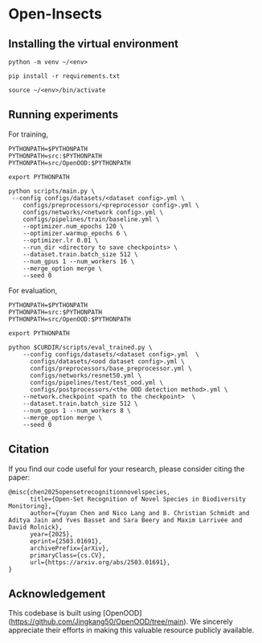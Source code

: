 # Open-Insects 


## Installing the virtual environment


```
python -m venv ~/<env>

pip install -r requirements.txt

source ~/<env>/bin/activate
```

## Running experiments


For training,

```
PYTHONPATH=$PYTHONPATH
PYTHONPATH=src:$PYTHONPATH
PYTHONPATH=src/OpenOOD:$PYTHONPATH

export PYTHONPATH

python scripts/main.py \
 --config configs/datasets/<dataset config>.yml \
    configs/preprocessors/<preprocessor config>.yml \
    configs/networks/<network config>.yml \
    configs/pipelines/train/baseline.yml \
    --optimizer.num_epochs 120 \
    --optimizer.warmup_epochs 6 \
    --optimizer.lr 0.01 \
    --run_dir <directory to save checkpoints> \
    --dataset.train.batch_size 512 \
    --num_gpus 1 --num_workers 16 \
    --merge_option merge \
    --seed 0 

```

For evaluation, 
```
PYTHONPATH=$PYTHONPATH
PYTHONPATH=src:$PYTHONPATH
PYTHONPATH=src/OpenOOD:$PYTHONPATH

export PYTHONPATH

python $CURDIR/scripts/eval_trained.py \
    --config configs/datasets/<dataset config>.yml  \
      configs/datasets/<ood dataset config>.yml \
      configs/preprocessors/base_preprocessor.yml \
      configs/networks/resnet50.yml \
      configs/pipelines/test/test_ood.yml \
      configs/postprocessors/<the OOD detection method>.yml \
    --network.checkpoint <path to the checkpoint>  \
    --dataset.train.batch_size 512 \
    --num_gpus 1 --num_workers 8 \
    --merge_option merge \
    --seed 0 

```
## Citation

If you find our code useful for your research, please consider citing the paper:
```
@misc{chen2025opensetrecognitionnovelspecies,
      title={Open-Set Recognition of Novel Species in Biodiversity Monitoring}, 
      author={Yuyan Chen and Nico Lang and B. Christian Schmidt and Aditya Jain and Yves Basset and Sara Beery and Maxim Larrivée and David Rolnick},
      year={2025},
      eprint={2503.01691},
      archivePrefix={arXiv},
      primaryClass={cs.CV},
      url={https://arxiv.org/abs/2503.01691}, 
}
```


## Acknowledgement

This codebase is built using [OpenOOD] (https://github.com/Jingkang50/OpenOOD/tree/main). We sincerely appreciate their efforts in making this valuable resource publicly available.
